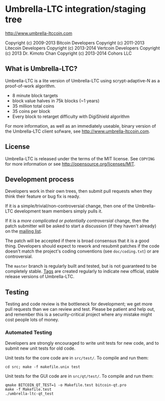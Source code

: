 Umbrella-LTC integration/staging tree
================================

http://www.umbrella-ltccoin.com

Copyright (c) 2009-2013 Bitcoin Developers
Copyright (c) 2011-2013 Litecoin Developers
Copyright (c) 2013-2014 Vertcoin Developers
Copyright (c)    2013   Dr. Kimoto Chan
Copyright (c) 2013-2014 Cohors LLC

What is Umbrella-LTC?
----------------

Umbrella-LTC is a lite version of Umbrella-LTC using scrypt-adaptive-N as a proof-of-work algorithm.
 - 8 minute block targets
 - block value halves in 75k blocks (~1 years)
 - 35 million total coins
 - 35 coins per block
 - Every block to retarget difficulty with DigiShield algorithm

For more information, as well as an immediately useable, binary version of
the Umbrella-LTC client sofware, see http://www.umbrella-ltccoin.com.

License
-------

Umbrella-LTC is released under the terms of the MIT license. See `COPYING` for more
information or see http://opensource.org/licenses/MIT.

Development process
-------------------

Developers work in their own trees, then submit pull requests when they think
their feature or bug fix is ready.

If it is a simple/trivial/non-controversial change, then one of the Umbrella-LTC
development team members simply pulls it.

If it is a *more complicated or potentially controversial* change, then the patch
submitter will be asked to start a discussion (if they haven't already) on the
[mailing list](http://sourceforge.net/mailarchive/forum.php?forum_name=bitcoin-development).

The patch will be accepted if there is broad consensus that it is a good thing.
Developers should expect to rework and resubmit patches if the code doesn't
match the project's coding conventions (see `doc/coding.txt`) or are
controversial.

The `master` branch is regularly built and tested, but is not guaranteed to be
completely stable. [Tags](https://github.com/licentia/umbrella-ltccoin) are created
regularly to indicate new official, stable release versions of Umbrella-LTC.

Testing
-------

Testing and code review is the bottleneck for development; we get more pull
requests than we can review and test. Please be patient and help out, and
remember this is a security-critical project where any mistake might cost people
lots of money.

### Automated Testing

Developers are strongly encouraged to write unit tests for new code, and to
submit new unit tests for old code.

Unit tests for the core code are in `src/test/`. To compile and run them:

    cd src; make -f makefile.unix test

Unit tests for the GUI code are in `src/qt/test/`. To compile and run them:

    qmake BITCOIN_QT_TEST=1 -o Makefile.test bitcoin-qt.pro
    make -f Makefile.test
    ./umbrella-ltc-qt_test


